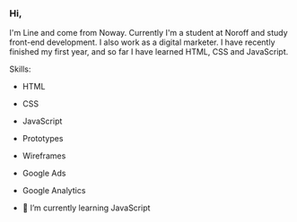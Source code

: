 ### Hi,

I'm Line and come from Noway. Currently I'm a student at Noroff and study front-end development. I also work as a digital marketer. I have recently finished my first year, and so far I have learned HTML, CSS and JavaScript. 

Skills:
- HTML
- CSS
- JavaScript
- Prototypes
- Wireframes
- Google Ads
- Google Analytics

- 🌱 I’m currently learning JavaScript

<!--
**Lines3/Lines3** is a ✨ _special_ ✨ repository because its `README.md` (this file) appears on your GitHub profile.

Here are some ideas to get you started:

- 🔭 I’m currently working on ...
- 🌱 I’m currently learning ...
- 👯 I’m looking to collaborate on ...
- 🤔 I’m looking for help with ...
- 💬 Ask me about ...
- 📫 How to reach me: ...
- 😄 Pronouns: ...
- ⚡ Fun fact: ...
-->
